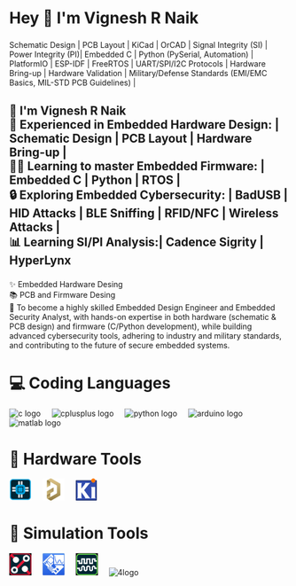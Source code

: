 <h1 align="left">Hey 👋 I'm Vignesh R Naik</h1>

###

<p align="left">Schematic Design | PCB Layout | KiCad | OrCAD | Signal Integrity (SI) | Power Integrity (PI)| Embedded C | Python (PySerial, Automation) | PlatformIO | ESP-IDF | FreeRTOS | UART/SPI/I2C Protocols | Hardware Bring-up | Hardware Validation | Military/Defense Standards (EMI/EMC Basics, MIL-STD PCB Guidelines) |</p>

###

<h2 align="left">👋 I'm Vignesh R Naik<br>🔧 Experienced in Embedded Hardware Design: | Schematic Design | PCB Layout | Hardware Bring-up |<br>👨‍💻 Learning to master Embedded Firmware: | Embedded C | Python | RTOS |<br>🔒 Exploring Embedded Cybersecurity: | BadUSB | HID Attacks | BLE Sniffing | RFID/NFC | Wireless Attacks |<br>📊 Learning SI/PI Analysis:| Cadence Sigrity | HyperLynx</h2>

###

<p align="left">✨ Embedded Hardware Desing<br>📚 PCB and Firmware Desing<br>🎯 To become a highly skilled Embedded Design Engineer and Embedded Security Analyst, with hands-on expertise in both hardware (schematic & PCB design) and firmware (C/Python development), while building advanced cybersecurity tools, adhering to industry and military standards, and contributing to the future of secure embedded systems.</p>

###

<h2 align="left"></h2>

###
<h1 align="left">💻 Coding Languages</h1>
<div align="left">
  <img src="https://cdn.jsdelivr.net/gh/devicons/devicon/icons/c/c-original.svg" height="40" alt="c logo"  />
  <img width="12" />
  <img src="https://cdn.simpleicons.org/c++/00599C" height="40" alt="cplusplus logo"  />
  <img width="12" />
  <img src="https://cdn.jsdelivr.net/gh/devicons/devicon/icons/python/python-original.svg" height="40" alt="python logo"  />
  <img width="12" />
  <img src="https://cdn.jsdelivr.net/gh/devicons/devicon/icons/arduino/arduino-original.svg" height="40" alt="arduino logo"  />
  <img width="12" />
  <img src="https://cdn.jsdelivr.net/gh/devicons/devicon/icons/matlab/matlab-original.svg" height="40" alt="matlab logo"  />
</div>


###
<h1 align="left">📱 Hardware Tools</h1>
<div align="left">
  <img src="https://github.com/naikvigg129/naikvigg129/blob/099f1e548abfeb391e4f06560ee2097c565f013f/Images/HW_tool/1.png" height="40" alt="1logo"  />
  <img width="12" />
  <img src="https://github.com/naikvigg129/naikvigg129/blob/099f1e548abfeb391e4f06560ee2097c565f013f/Images/HW_tool/2.png" height="40" alt="2logo"  />
  <img width="12" />
  <img src="https://github.com/naikvigg129/naikvigg129/blob/099f1e548abfeb391e4f06560ee2097c565f013f/Images/HW_tool/3.png" height="40" alt="3logo"  />
</div>


###
<h1 align="left">🧰 Simulation Tools</h1>
<div align="left">
  <img src="https://github.com/naikvigg129/naikvigg129/blob/099f1e548abfeb391e4f06560ee2097c565f013f/images/SM_tool/1.png" height="40" alt="1logo"  />
  <img width="12" />
  <img src="https://github.com/naikvigg129/naikvigg129/blob/099f1e548abfeb391e4f06560ee2097c565f013f/images/SM_tool/2.png" height="40" alt="2logo"  />
  <img width="12" />
  <img src="https://github.com/naikvigg129/naikvigg129/blob/099f1e548abfeb391e4f06560ee2097c565f013f/images/SM_tool/3.png" height="40" alt="3logo"  />
  <img width="12" />
  <img src="https://github.com/naikvigg129/naikvigg129/blob/099f1e548abfeb391e4f06560ee2097c565f013f/images/SM_tool/4.png" height="40" alt="4logo"  />
</div>


